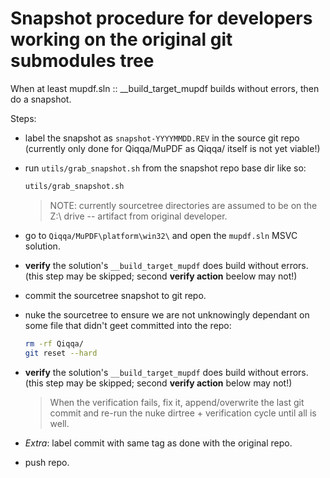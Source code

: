 
# Snapshot procedure for developers working on the original git submodules tree

When at least mupdf.sln :: __build_target_mupdf builds without errors, then do a snapshot.

Steps:

- label the snapshot as `snapshot-YYYYMMDD.REV` in the source git repo (currently only done for Qiqqa/MuPDF as Qiqqa/ itself is not yet viable!)

- run `utils/grab_snapshot.sh` from the snapshot repo base dir like so:

  ```sh
  utils/grab_snapshot.sh
  ```
  
  > NOTE: currently sourcetree directories are assumed to be on the Z:\ drive -- artifact from original developer.
  
- go to `Qiqqa/MuPDF\platform\win32\` and open the `mupdf.sln` MSVC solution.

- **verify** the solution's `__build_target_mupdf` does build without errors. (this step may be skipped; second **verify action** beelow may not!)

- commit the sourcetree snapshot to git repo.

- nuke the sourcetree to ensure we are not unknowingly dependant on some file that didn't geet committed into the repo:

  ```sh
  rm -rf Qiqqa/
  git reset --hard
  ```
  
- **verify** the solution's `__build_target_mupdf` does build without errors. (this step may be skipped; second **verify action** below may not!)

  > When the verification fails, fix it, append/overwrite the last git commit and re-run the nuke dirtree + verification cycle until all is well.
  
- *Extra*: label commit with same tag as done with the original repo.  

- push repo.
